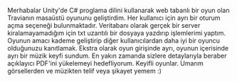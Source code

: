 Merhabalar Unity'de C# proglama dilini kullanarak web tabanlı bir oyun olan Travianın masaüstü oyununu geliştirdim. Her kullanıcı için ayrı bir oturum açma seçeneği bulunmaktadır. 
Veritabanı olarak gerçek bir server kiralamayamadığım için txt uzantılı bir dosyaya yazdırıp işlemlerimi yaptım.
Oyunun amacı kademe geliştirip diğer kullanıcılardan daha iyi bir oyuncu olduğunuzu kanıtlamak.
Ekstra olarak oyun girişinde ayrı, oyunun içerisinde ayrı bir müzik keyfi sundum.
En yakın zamanda sizlere detaylarıyla beraber açıklayıcı PDF'ini yükelemeyi hedefliyorum.
Keyifli oyunlar.
Umarım görsellerden ve müzikten telif veya şikayet yemem :)
